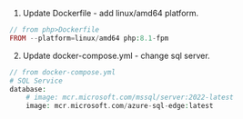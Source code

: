 1. Update Dockerfile - add linux/amd64 platform.
```php
// from php>Dockerfile
FROM --platform=linux/amd64 php:8.1-fpm
```

2. Update docker-compose.yml - change sql server.
```php
// from docker-compose.yml
# SQL Service
database:
    # image: mcr.microsoft.com/mssql/server:2022-latest
    image: mcr.microsoft.com/azure-sql-edge:latest
```